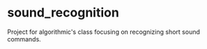 sound_recognition
=================

Project for algorithmic's class focusing on recognizing short sound commands.
